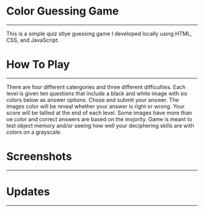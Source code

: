# Color Guessing Game
----------------------------------

This is a simple quiz stlye guessing game I developed locally using HTML, CSS, and JavaScript.

# How To Play
----------------------------------

There are four different catergories and three different difficulties. Each level is given ten questions that include a black and white image with six colors below as answer options. Chose and submit your answer. The images color will be reveal whether your answer is right or wrong. Your score will be tallied at the end of each level. Some images have more than oe color and correct answers are based on the mojority. Game is meant to test object memory and/or seeing how well your deciphering skills are with colors on a grayscale.

# Screenshots
----------------------------------

# Updates
----------------------------------
